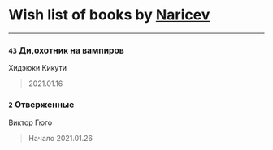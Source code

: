 # Wish list of books by [Naricev](https://plus.google.com/u/0/107090515204537133928/)
---

### `43` Ди,охотник на вампиров
Хидэюки Кикути
> 2021.01.16

### `2` Отверженные
Виктор Гюго
> Начало 2021.01.26

